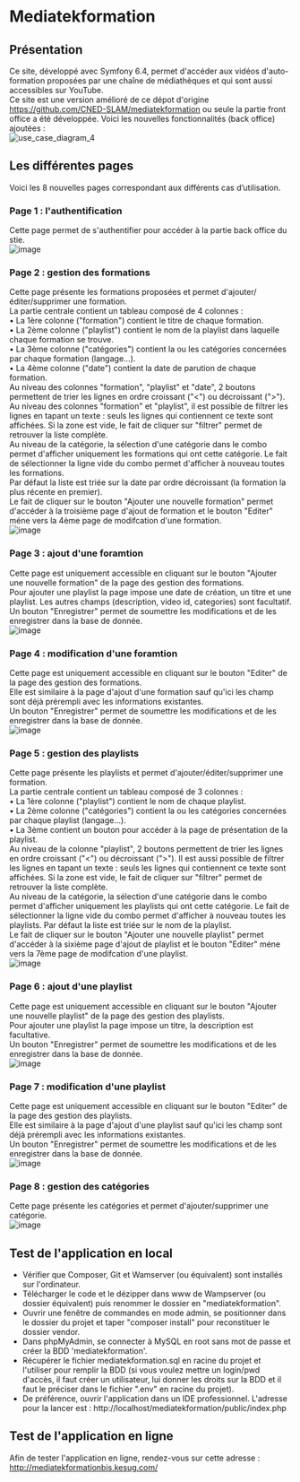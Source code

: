 # Mediatekformation
## Présentation
Ce site, développé avec Symfony 6.4, permet d'accéder aux vidéos d'auto-formation proposées par une chaîne de médiathèques et qui sont aussi accessibles sur YouTube.<br> 
Ce site est une version amélioré de ce dépot d'origine https://github.com/CNED-SLAM/mediatekformation ou seule la partie front office a été développée. Voici les nouvelles fonctionnalités (back office) ajoutées :<br>
![use_case_diagram_4](https://github.com/user-attachments/assets/0d57c507-4c45-4bca-9721-e98ba3b9bcbc)
## Les différentes pages
Voici les 8 nouvelles pages correspondant aux différents cas d’utilisation.
### Page 1 : l'authentification
Cette page permet de s'authentifier pour accéder à la partie back office du stie.<br>
![image](https://github.com/user-attachments/assets/9220a572-55f2-4d94-ad4f-35ab9199fc40)
### Page 2 : gestion des formations
Cette page présente les formations proposées et permet d'ajouter/éditer/supprimer une formation.<br>
La partie centrale contient un tableau composé de 4 colonnes :<br>
•	La 1ère colonne ("formation") contient le titre de chaque formation.<br>
•	La 2ème colonne ("playlist") contient le nom de la playlist dans laquelle chaque formation se trouve.<br>
•	La 3ème colonne ("catégories") contient la ou les catégories concernées par chaque formation (langage…).<br>
•	La 4ème colonne ("date") contient la date de parution de chaque formation.<br>
Au niveau des colonnes "formation", "playlist" et "date", 2 boutons permettent de trier les lignes en ordre croissant ("<") ou décroissant (">").<br>
Au niveau des colonnes "formation" et "playlist", il est possible de filtrer les lignes en tapant un texte : seuls les lignes qui contiennent ce texte sont affichées. Si la zone est vide, le fait de cliquer sur "filtrer" permet de retrouver la liste complète.<br> 
Au niveau de la catégorie, la sélection d'une catégorie dans le combo permet d'afficher uniquement les formations qui ont cette catégorie. Le fait de sélectionner la ligne vide du combo permet d'afficher à nouveau toutes les formations.<br>
Par défaut la liste est triée sur la date par ordre décroissant (la formation la plus récente en premier).<br>
Le fait de cliquer sur le bouton "Ajouter une nouvelle formation" permet d'accéder à la troisième page d'ajout de formation et le bouton "Editer" méne vers la 4ème page de modifcation d'une formation.<br>
![image](https://github.com/user-attachments/assets/c2012558-1aa4-4c24-b376-96bc62479f00)
### Page 3 : ajout d'une foramtion
Cette page est uniquement accessible en cliquant sur le bouton "Ajouter une nouvelle formation" de la page des gestion des formations.<br>
Pour ajouter une playlist la page impose une date de création, un titre et une playlist. Les autres champs (description, video id, categories) sont facultatif.<br>
Un bouton "Enregistrer" permet de soumettre les modifications et de les enregistrer dans la base de donnée.<br>
![image](https://github.com/user-attachments/assets/d66da689-14bb-46cd-b69c-52ba81e40390)
### Page 4 : modification d'une foramtion
Cette page est uniquement accessible en cliquant sur le bouton "Editer" de la page des gestion des formations.<br>
Elle est similaire à la page d'ajout d'une formation sauf qu'ici les champ sont déjà prérempli avec les informations existantes.<br>
Un bouton "Enregistrer" permet de soumettre les modifications et de les enregistrer dans la base de donnée.<br>
![image](https://github.com/user-attachments/assets/88eb3796-6960-4cc8-9702-ffa35d63ce80)
### Page 5 : gestion des playlists
Cette page présente les playlists et permet d'ajouter/éditer/supprimer une formation.<br>
La partie centrale contient un tableau composé de 3 colonnes :<br>
•	La 1ère colonne ("playlist") contient le nom de chaque playlist.<br>
•	La 2ème colonne ("catégories") contient la ou les catégories concernées par chaque playlist (langage…).<br>
•	La 3ème contient un bouton pour accéder à la page de présentation de la playlist.<br>
Au niveau de la colonne "playlist", 2 boutons permettent de trier les lignes en ordre croissant ("<") ou décroissant (">"). Il est aussi possible de filtrer les lignes en tapant un texte : seuls les lignes qui contiennent ce texte sont affichées. Si la zone est vide, le fait de cliquer sur "filtrer" permet de retrouver la liste complète.<br>
Au niveau de la catégorie, la sélection d'une catégorie dans le combo permet d'afficher uniquement les playlists qui ont cette catégorie. Le fait de sélectionner la ligne vide du combo permet d'afficher à nouveau toutes les playlists.
Par défaut la liste est triée sur le nom de la playlist.<br>
Le fait de cliquer sur le bouton "Ajouter une nouvelle playlist" permet d'accéder à la sixième page d'ajout de playlist et le bouton "Editer" méne vers la 7ème page de modifcation d'une playlist.<br>
![image](https://github.com/user-attachments/assets/72276ad2-80da-4888-beaf-bc79416f12c0)
### Page 6 : ajout d'une playlist
Cette page est uniquement accessible en cliquant sur le bouton "Ajouter une nouvelle playlist" de la page des gestion des playlists.<br>
Pour ajouter une playlist la page impose un titre, la description est facultative.<br>
Un bouton "Enregistrer" permet de soumettre les modifications et de les enregistrer dans la base de donnée.<br>
![image](https://github.com/user-attachments/assets/f3b7da3a-a918-492a-920f-4a83b60f9687)
### Page 7 : modification d'une playlist
Cette page est uniquement accessible en cliquant sur le bouton "Editer" de la page des gestion des playlists.<br>
Elle est similaire à la page d'ajout d'une playlist sauf qu'ici les champ sont déjà prérempli avec les informations existantes.<br>
Un bouton "Enregistrer" permet de soumettre les modifications et de les enregistrer dans la base de donnée.<br>
![image](https://github.com/user-attachments/assets/548317ab-e70b-4f2a-84cd-ac0e9af8ae43)
### Page 8 : gestion des catégories
Cette page présente les catégories et permet d'ajouter/supprimer une catégorie.<br>
![image](https://github.com/user-attachments/assets/af47d830-b8fd-4172-bf07-dd4b9996ae61)

## Test de l'application en local
- Vérifier que Composer, Git et Wamserver (ou équivalent) sont installés sur l'ordinateur.
- Télécharger le code et le dézipper dans www de Wampserver (ou dossier équivalent) puis renommer le dossier en "mediatekformation".<br>
- Ouvrir une fenêtre de commandes en mode admin, se positionner dans le dossier du projet et taper "composer install" pour reconstituer le dossier vendor.<br>
- Dans phpMyAdmin, se connecter à MySQL en root sans mot de passe et créer la BDD 'mediatekformation'.<br>
- Récupérer le fichier mediatekformation.sql en racine du projet et l'utiliser pour remplir la BDD (si vous voulez mettre un login/pwd d'accès, il faut créer un utilisateur, lui donner les droits sur la BDD et il faut le préciser dans le fichier ".env" en racine du projet).<br>
- De préférence, ouvrir l'application dans un IDE professionnel. L'adresse pour la lancer est : http://localhost/mediatekformation/public/index.php<br>

## Test de l'application en ligne
Afin de tester l'application en ligne, rendez-vous sur cette adresse : http://mediatekformationbis.kesug.com/
